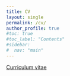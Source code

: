 ```yaml
---
title: CV
layout: single
permalink: /cv/
author_profile: true
#toc: true
#toc_label: "Contents"
#sidebar:
#  nav: "main"
---
```

<a href="/assets/files/CV_Regorda.pdf" target="_blank">Curriculum vitae</a>
